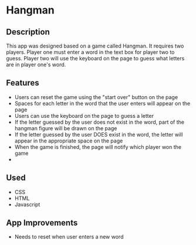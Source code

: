# Hangman

## Description
This app was designed based on a game called Hangman. It requires two players. Player one must enter a word in the text box for player two
to guess. Player two will use the keyboard on the page to guess what letters are in player one's word. 

## Features
- Users can reset the game using the "start over" button on the page 
- Spaces for each letter in the word that the user enters will appear on the page
- Users can use the keyboard on the page to guess a letter 
- If the letter guessed by the user does not exist in the word, part of the hangman figure will be drawn on the page 
- If the letter guessed by the user DOES exist in the word, the letter will appear in the appropriate space on the page 
- When the game is finished, the page will notify which player won the game 
- 
## Used 

- CSS
- HTML
- Javascript

## App Improvements

- Needs to reset when user enters a new word 
